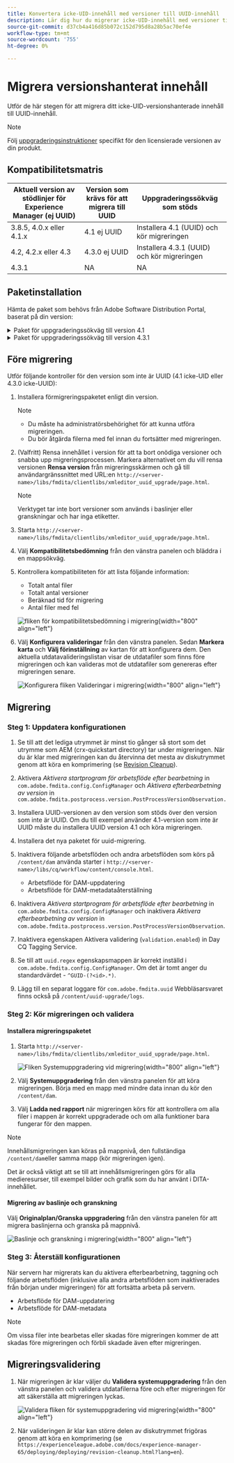 ```yaml
---
title: Konvertera icke-UID-innehåll med versioner till UUID-innehåll
description: Lär dig hur du migrerar icke-UID-innehåll med versioner till UUID-innehåll.
source-git-commit: d37cb4a416d85b072c152d795d8a28b5ac70ef4e
workflow-type: tm+mt
source-wordcount: '755'
ht-degree: 0%

---
```


# Migrera versionshanterat innehåll

Utför de här stegen för att migrera ditt icke-UID-versionshanterade innehåll till UUID-innehåll.

>[!NOTE]
>
>Följ [uppgraderingsinstruktioner](./upgrade-xml-documentation.md) specifikt för den licensierade versionen av din produkt.

## Kompatibilitetsmatris

| Aktuell version av stödlinjer för Experience Manager (ej UUID) | Version som krävs för att migrera till UUID | Uppgraderingssökväg som stöds |
|---|---|---|
| 3.8.5, 4.0.x eller 4.1.x | 4.1 ej UUID | Installera 4.1 (UUID) och kör migreringen |
| 4.2, 4.2.x eller 4.3 | 4.3.0 ej UUID | Installera 4.3.1 (UUID) och kör migreringen |
| 4.3.1 | NA | NA |

## Paketinstallation

Hämta de paket som behövs från Adobe Software Distribution Portal, baserat på din version:
<details>
<summary>  Paket för uppgraderingssökväg till version 4.1</summary>

1. **Före migrering**: [com.adobe.guides.pre-uid-migration-1.0.9.zip](https://experience.adobe.com/#/downloads/content/software-distribution/en/aem.html?package=%2Fcontent%2Fsoftware-distribution%2Fen%2Fdetails.html%2Fcontent%2Fdam%2Faem%2Fpublic%2Faemdox%2Fother-packages%2Fuuid-migration%2F1-0%2Fcom.adobe.guides.pre-uuid-migration-1.0.9.zip)
1. **Migrering**: [com.adobe.guides.uid-upgrade-1.0.19.zip](https://experience.adobe.com/#/downloads/content/software-distribution/en/aem.html?package=%2Fcontent%2Fsoftware-distribution%2Fen%2Fdetails.html%2Fcontent%2Fdam%2Faem%2Fpublic%2Faemdox%2Fother-packages%2Fuuid-migration%2F1-0%2Fcom.adobe.guides.uuid-upgrade-1.0.19.zip)
</details>


<details>
<summary> Paket för uppgraderingssökväg till version 4.3.1</summary>

1. **Före migrering**: [com.adobe.guides.pre-uid-migration-1.1.3.zip](https://experience.adobe.com/#/downloads/content/software-distribution/en/aem.html?package=%2Fcontent%2Fsoftware-distribution%2Fen%2Fdetails.html%2Fcontent%2Fdam%2Faem%2Fpublic%2Faemdox%2Fother-packages%2Fuuid-migration%2Fcom.adobe.guides.pre-uuid-migration-1.1.3.zip)
1. **Migrering**: [com.adobe.guides.uid-upgrade-1.1.15.zip](https://experience.adobe.com/#/downloads/content/software-distribution/en/aem.html?package=%2Fcontent%2Fsoftware-distribution%2Fen%2Fdetails.html%2Fcontent%2Fdam%2Faem%2Fpublic%2Faemdox%2Fother-packages%2Fuuid-migration%2Fcom.adobe.guides.uuid-upgrade-1.1.15.zip)

</details>

## Före migrering

Utför följande kontroller för den version som inte är UUID (4.1 icke-UID eller 4.3.0 icke-UUID):

1. Installera förmigreringspaketet enligt din version.

   >[!NOTE]
   >
   >* Du måste ha administratörsbehörighet för att kunna utföra migreringen.
   >* Du bör åtgärda filerna med fel innan du fortsätter med migreringen.

1. (Valfritt) Rensa innehållet i version för att ta bort onödiga versioner och snabba upp migreringsprocessen. Markera alternativet om du vill rensa versionen **Rensa version** från migreringsskärmen och gå till användargränssnittet med URL:en `http://<server- name>/libs/fmdita/clientlibs/xmleditor_uuid_upgrade/page.html`.
   >[!NOTE]
   >
   >Verktyget tar inte bort versioner som används i baslinjer eller granskningar och har inga etiketter.

1. Starta `http://<server-name>/libs/fmdita/clientlibs/xmleditor_uuid_upgrade/page.html`.
1. Välj **Kompatibilitetsbedömning**  från den vänstra panelen och bläddra i en mappsökväg.
1. Kontrollera kompatibiliteten för att lista följande information:
   * Totalt antal filer
   * Totalt antal versioner
   * Beräknad tid för migrering
   * Antal filer med fel

   ![fliken för kompatibilitetsbedömning i migrering](assets/migration-compatibility-assessment.png){width="800" align="left"}


1. Välj **Konfigurera valideringar** från den vänstra panelen. Sedan **Markera karta** och **Välj förinställning** av kartan för att konfigurera dem. Den aktuella utdatavalideringslistan visar de utdatafiler som finns före migreringen och kan valideras mot de utdatafiler som genereras efter migreringen senare.

   ![Konfigurera fliken Valideringar i migrering](assets/migration-configure-validation.png){width="800" align="left"}




## Migrering

### Steg 1: Uppdatera konfigurationen

1. Se till att det lediga utrymmet är minst tio gånger så stort som det utrymme som AEM (crx-quickstart directory) tar under migreringen. När du är klar med migreringen kan du återvinna det mesta av diskutrymmet genom att köra en komprimering (se [Revision Cleanup](https://experienceleague.adobe.com/docs/experience-manager-65/deploying/deploying/revision-cleanup.html?lang=en)).

1. Aktivera *Aktivera startprogram för arbetsflöde efter bearbetning* in `com.adobe.fmdita.config.ConfigManager` och *Aktivera efterbearbetning av version* in `com.adobe.fmdita.postprocess.version.PostProcessVersionObservation.`

1. Installera UUID-versionen av den version som stöds över den version som inte är UUID. Om du till exempel använder 4.1-version som inte är UUID måste du installera UUID version 4.1 och köra migreringen.

1. Installera det nya paketet för uuid-migrering.

1. Inaktivera följande arbetsflöden och andra arbetsflöden som körs på `/content/dam` använda starter i `http://<server-name>/libs/cq/workflow/content/console.html`.

   * Arbetsflöde för DAM-uppdatering
   * Arbetsflöde för DAM-metadataåterställning

1. Inaktivera *Aktivera startprogram för arbetsflöde efter bearbetning* in `com.adobe.fmdita.config.ConfigManager` och inaktivera *Aktivera efterbearbetning av version* in `com.adobe.fmdita.postprocess.version.PostProcessVersionObservation`.

1. Inaktivera egenskapen Aktivera validering (`validation.enabled`) in Day CQ Tagging Service.

1. Se till att `uuid.regex` egenskapsmappen är korrekt inställd i `com.adobe.fmdita.config.ConfigManager`. Om det är tomt anger du standardvärdet - `^GUID-(?<id>.*)`.
1. Lägg till en separat loggare för `com.adobe.fmdita.uuid` Webbläsarsvaret finns också på `/content/uuid-upgrade/logs`.

### Steg 2: Kör migreringen och validera

#### Installera migreringspaketet

1. Starta `http://<server-name>/libs/fmdita/clientlibs/xmleditor_uuid_upgrade/page.html`.

   ![Fliken Systemuppgradering vid migrering](assets/migration-system-upgrade.png){width="800" align="left"}

1. Välj **Systemuppgradering** från den vänstra panelen för att köra migreringen. Börja med en mapp med mindre data innan du kör den `/content/dam`.

1. Välj **Ladda ned rapport** när migreringen körs för att kontrollera om alla filer i mappen är korrekt uppgraderade och om alla funktioner bara fungerar för den mappen.


>[!NOTE]
>
> Innehållsmigreringen kan köras på mappnivå, den fullständiga `/content/dam`eller samma mapp (kör migreringen igen).

Det är också viktigt att se till att innehållsmigreringen görs för alla medieresurser, till exempel bilder och grafik som du har använt i DITA-innehållet.

#### Migrering av baslinje och granskning

Välj **Originalplan/Granska uppgradering** från den vänstra panelen för att migrera baslinjerna och granska på mappnivå.

![Baslinje och granskning i migrering](assets/migration-baseline-review-upgrade.png){width="800" align="left"}


### Steg 3: Återställ konfigurationen

När servern har migrerats kan du aktivera efterbearbetning, taggning och följande arbetsflöden (inklusive alla andra arbetsflöden som inaktiverades från början under migreringen) för att fortsätta arbeta på servern.

* Arbetsflöde för DAM-uppdatering
* Arbetsflöde för DAM-metadata

>[!NOTE]
>
>Om vissa filer inte bearbetas eller skadas före migreringen kommer de att skadas före migreringen och förbli skadade även efter migreringen.

## Migreringsvalidering

1. När migreringen är klar väljer du **Validera systemuppgradering** från den vänstra panelen och validera utdatafilerna före och efter migreringen för att säkerställa att migreringen lyckas.

   ![Validera fliken för systemuppgradering vid migrering](assets/migration-validate-system-upgrade.png){width="800" align="left"}


1. När valideringen är klar kan större delen av diskutrymmet frigöras genom att köra en komprimering (se `https://experienceleague.adobe.com/docs/experience-manager-65/deploying/deploying/revision-cleanup.html?lang=en`).

